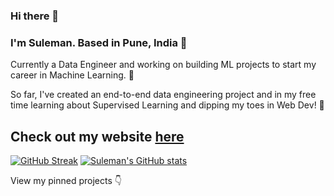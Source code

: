 ### Hi there 👋

### I'm Suleman. Based in Pune, India 📍

Currently a Data Engineer and working on building ML projects to start my career in Machine Learning. 🔨

So far, I've created an end-to-end data engineering project and in my free time learning about Supervised Learning and dipping my toes in Web Dev! 🌱


## Check out my website [here](https://sule-resume.streamlit.app/)
[![GitHub Streak](https://streak-stats.demolab.com/?user=suleman1412&theme=dark)](https://git.io/streak-stats) [![Suleman's GitHub stats](https://github-readme-stats.vercel.app/api?username=suleman1412&theme=dark)](https://github.com/anuraghazra/github-readme-stats)

View my pinned projects 👇

